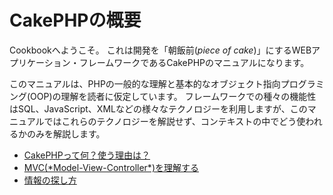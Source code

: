 # CakePHPの概要

Cookbookへようこそ。
これは開発を「朝飯前(*piece of cake*)」にするWEBアプリケーション・フレームワークであるCakePHPのマニュアルになります。

このマニュアルは、PHPの一般的な理解と基本的なオブジェクト指向プログラミング(OOP)の理解を読者に仮定しています。
フレームワークでの種々の機能性はSQL、JavaScript、XMLなどの様々なテクノロジーを利用しますが、このマニュアルではこれらのテクノロジーを解説せず、コンテキストの中でどう使われるかのみを解説します。

- [CakePHPって何？使う理由は？](cakephp-overview/what-is-cakephp-why-use-it)
- [MVC(\*Model-View-Controller\*)を理解する](cakephp-overview/understanding-model-view-controller)
- [情報の探し方](cakephp-overview/where-to-get-help)
